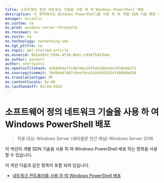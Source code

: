 ```yaml
---
title: 소프트웨어 정의 네트워크 기술을 사용 하 여 Windows PowerShell 배포
description: 이 항목에서는 Windows PowerShell를 사용 하 여 개별 SDN 기술 배포 하는 방법에 정보 링크를 제공 합니다.
manager: brianlic
ms.custom: na
ms.prod: windows-server-threshold
ms.reviewer: na
ms.suite: na
ms.technology: networking-sdn
ms.tgt_pltfrm: na
ms.topic: get-started-article
ms.assetid: 842ed937-559a-4f30-86dc-c93475433b4e
ms.author: pashort
author: shortpatti
ms.openlocfilehash: 42699b4e77cd67d6a19fb453db5eb2c650e6b2f3
ms.sourcegitcommit: 19d9da87d87c9eefbca7a3443d2b1df486b0b010
ms.translationtype: MT
ms.contentlocale: ko-KR
ms.lasthandoff: 03/28/2018
---
```

# <a name="deploy-software-defined-network-technologies-using-windows-powershell"></a>소프트웨어 정의 네트워크 기술을 사용 하 여 Windows PowerShell 배포

>적용 대상: Windows Server (세미콜론 연간 채널) Windows Server 2016

이 섹션의 개별 SDN 기술을 사용 하 여 Windows PowerShell 배포 하는 항목을 사용할 수 있습니다.  
  
이 섹션 다음과 같은 항목이 포함 되어 있습니다.  
  
-   [네트워크 컨트롤러를 사용 하 여 Windows PowerShell 배포](Deploy-Network-Controller-using-Windows-PowerShell.md)  
  
 
  


